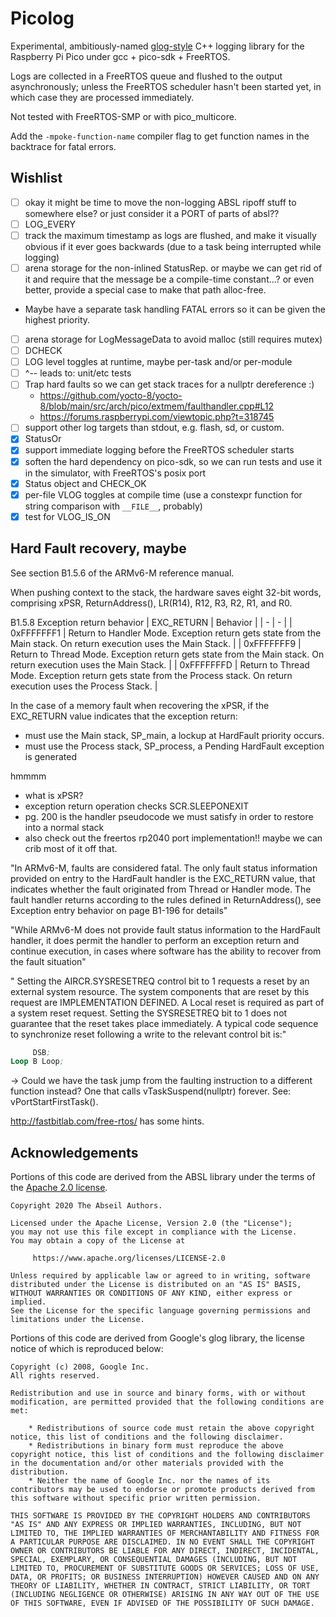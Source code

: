# Picolog

Experimental, ambitiously-named [glog-style](https://github.com/google/glog) C++ logging library for the Raspberry Pi Pico under gcc + pico-sdk + FreeRTOS.

Logs are collected in a FreeRTOS queue and flushed to the output asynchronously; unless the FreeRTOS scheduler hasn't been started yet, in which case they are processed immediately.

Not tested with FreeRTOS-SMP or with pico_multicore.

Add the `-mpoke-function-name` compiler flag to get function names in the backtrace for fatal errors.

## Wishlist

- [ ] okay it might be time to move the non-logging ABSL ripoff stuff to somewhere else? or just consider it a PORT of parts of absl??
- [ ] LOG_EVERY
- [ ] track the maximum timestamp as logs are flushed, and make it visually obvious if it ever goes backwards (due to a task being interrupted while logging)
- [ ] arena storage for the non-inlined StatusRep. or maybe we can get rid of it and require that the message be a compile-time constant...? or even better, provide a special case to make that path alloc-free.
- Maybe have a separate task handling FATAL errors so it can be given the highest priority.
- [ ] arena storage for LogMessageData to avoid malloc (still requires mutex)
- [ ] DCHECK
- [ ] LOG level toggles at runtime, maybe per-task and/or per-module
- [ ] ^-- leads to: unit/etc tests
- [ ] Trap hard faults so we can get stack traces for a nullptr dereference :)
  - https://github.com/yocto-8/yocto-8/blob/main/src/arch/pico/extmem/faulthandler.cpp#L12
  - https://forums.raspberrypi.com/viewtopic.php?t=318745
- [ ] support other log targets than stdout, e.g. flash, sd, or custom.
- [x] StatusOr
- [x] support immediate logging before the FreeRTOS scheduler starts
- [x] soften the hard dependency on pico-sdk, so we can run tests and use it in the simulator, with FreeRTOS's posix port
- [x] Status object and CHECK_OK
- [x] per-file VLOG toggles at compile time (use a constexpr function for string comparison with `__FILE__`, probably)
- [x] test for VLOG_IS_ON

## Hard Fault recovery, maybe

See section B1.5.6 of the ARMv6-M reference manual.

When pushing context to the stack, the hardware saves eight 32-bit words, comprising xPSR, ReturnAddress(), LR(R14), R12, R3, R2, R1, and R0.

B1.5.8 Exception return behavior
| EXC_RETURN | Behavior |
| - | - |
| 0xFFFFFFF1 | Return to Handler Mode. Exception return gets state from the Main stack. On return execution uses the Main Stack. |
| 0xFFFFFFF9 | Return to Thread Mode. Exception return gets state from the Main stack. On return execution uses the Main Stack. |
| 0xFFFFFFFD | Return to Thread Mode. Exception return gets state from the Process stack. On return execution uses the Process Stack. |

In the case of a memory fault when recovering the xPSR, if the EXC_RETURN value indicates that the exception return:

- must use the Main stack, SP_main, a lockup at HardFault priority occurs.
- must use the Process stack, SP_process, a Pending HardFault exception is generated

hmmmm

- what is xPSR?
- exception return operation checks SCR.SLEEPONEXIT
- pg. 200 is the handler pseudocode we must satisfy in order to restore into a normal stack
- also check out the freertos rp2040 port implementation!! maybe we can crib most of it off that.

"In ARMv6-M, faults are considered fatal. The only fault status information provided on entry to the HardFault
handler is the EXC_RETURN value, that indicates whether the fault originated from Thread or Handler mode. The
fault handler returns according to the rules defined in ReturnAddress(), see Exception entry behavior on
page B1-196 for details"

"While ARMv6-M does not provide
fault status information to the HardFault handler, it does permit the handler to perform an exception return and
continue execution, in cases where software has the ability to recover from the fault situation"

" Setting the AIRCR.SYSRESETREQ control bit to 1 requests a reset by an
external system resource. The system components that are reset by this request are IMPLEMENTATION DEFINED. A
Local reset is required as part of a system reset request.
Setting the SYSRESETREQ bit to 1 does not guarantee that the reset takes place immediately. A typical code
sequence to synchronize reset following a write to the relevant control bit is:"

```asm
     DSB;
Loop B Loop;
```

-> Could we have the task jump from the faulting instruction to a different function instead? One that calls vTaskSuspend(nullptr) forever. See: vPortStartFirstTask().

http://fastbitlab.com/free-rtos/ has some hints.

## Acknowledgements

Portions of this code are derived from the ABSL library under the terms of the [Apache 2.0 license](https://www.apache.org/licenses/LICENSE-2.0).

```legalese
Copyright 2020 The Abseil Authors.

Licensed under the Apache License, Version 2.0 (the "License");
you may not use this file except in compliance with the License.
You may obtain a copy of the License at

     https://www.apache.org/licenses/LICENSE-2.0

Unless required by applicable law or agreed to in writing, software
distributed under the License is distributed on an "AS IS" BASIS,
WITHOUT WARRANTIES OR CONDITIONS OF ANY KIND, either express or implied.
See the License for the specific language governing permissions and
limitations under the License.
```

Portions of this code are derived from Google's glog library, the license notice of which is reproduced below:

```legalese
Copyright (c) 2008, Google Inc.
All rights reserved.

Redistribution and use in source and binary forms, with or without
modification, are permitted provided that the following conditions are
met:

    * Redistributions of source code must retain the above copyright
notice, this list of conditions and the following disclaimer.
    * Redistributions in binary form must reproduce the above
copyright notice, this list of conditions and the following disclaimer
in the documentation and/or other materials provided with the
distribution.
    * Neither the name of Google Inc. nor the names of its
contributors may be used to endorse or promote products derived from
this software without specific prior written permission.

THIS SOFTWARE IS PROVIDED BY THE COPYRIGHT HOLDERS AND CONTRIBUTORS
"AS IS" AND ANY EXPRESS OR IMPLIED WARRANTIES, INCLUDING, BUT NOT
LIMITED TO, THE IMPLIED WARRANTIES OF MERCHANTABILITY AND FITNESS FOR
A PARTICULAR PURPOSE ARE DISCLAIMED. IN NO EVENT SHALL THE COPYRIGHT
OWNER OR CONTRIBUTORS BE LIABLE FOR ANY DIRECT, INDIRECT, INCIDENTAL,
SPECIAL, EXEMPLARY, OR CONSEQUENTIAL DAMAGES (INCLUDING, BUT NOT
LIMITED TO, PROCUREMENT OF SUBSTITUTE GOODS OR SERVICES; LOSS OF USE,
DATA, OR PROFITS; OR BUSINESS INTERRUPTION) HOWEVER CAUSED AND ON ANY
THEORY OF LIABILITY, WHETHER IN CONTRACT, STRICT LIABILITY, OR TORT
(INCLUDING NEGLIGENCE OR OTHERWISE) ARISING IN ANY WAY OUT OF THE USE
OF THIS SOFTWARE, EVEN IF ADVISED OF THE POSSIBILITY OF SUCH DAMAGE.
```
